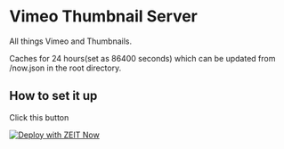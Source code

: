 # Vimeo Thumbnail Server


All things Vimeo and Thumbnails. 

Caches for 24 hours(set as 86400 seconds) which can be updated from /now.json in the root directory. 



## How to set it up

Click this button

[![Deploy with ZEIT Now](https://zeit.co/button)](https://zeit.co/new/project?template=https://github.com/ThatGuySam/vimeo-thumbnail-server)